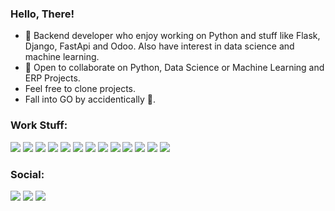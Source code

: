 ### Hello, There!
- 🔭 Backend developer who enjoy working on Python and stuff like Flask, Django, FastApi and Odoo. Also have interest in data science and machine learning.
- 🤝 Open to collaborate on Python, Data Science or Machine Learning and ERP Projects.
- Feel free to clone projects.
- Fall into GO by accidentically 🤯.

### Work Stuff:
<img src="https://img.shields.io/badge/Python-14354C?style=for-the-badge&logo=python&logoColor=white" /> <img src="https://img.shields.io/badge/Django-092E20?style=for-the-badge&logo=django&logoColor=white" /> <img src="https://img.shields.io/badge/Flask-000000?style=for-the-badge&logo=flask&logoColor=white" /> <img src="https://img.shields.io/badge/Flask-000000?style=for-the-badge&logo=flask&logoColor=white" /> <img src="https://img.shields.io/badge/fastapi-219ebc?style=for-the-badge&logo=fastapi&logoColor=white" /> <img src="https://img.shields.io/badge/MySQL-00000F?style=for-the-badge&logo=mysql&logoColor=white" /> <img src="https://img.shields.io/badge/SQLite-07405E?style=for-the-badge&logo=sqlite&logoColor=white" /> <img src="https://img.shields.io/badge/Visual_Studio_Code-0078D4?style=for-the-badge&logo=visual%20studio%20code&logoColor=white" /> <img src="https://img.shields.io/badge/Git-F05032?style=for-the-badge&logo=git&logoColor=white" /> <img src="https://img.shields.io/badge/Heroku-430098?style=for-the-badge&logo=heroku&logoColor=white" /> <img src="https://img.shields.io/badge/Jupyter-F37626?style=for-the-badge&logo=jupyter&logoColor=white" /> <img src="https://img.shields.io/badge/scikit-learn-F7931E?style=for-the-badge&logo=scikit-learn&logoColor=white" /> <img src="https://img.shields.io/badge/Google Colab-F9AB00?style=for-the-badge&logo=google-colab&logoColor=white" /> 

### Social:
<img src="https://img.shields.io/badge/Twitter-1DA1F2?style=for-the-badge&logo=twitter&logoColor=white" /> <img src="https://img.shields.io/badge/Instagram-E4405F?style=for-the-badge&logo=instagram&logoColor=white" /> <img src="https://img.shields.io/badge/GitLab-330F63?style=for-the-badge&logo=gitlab&logoColor=white" />
